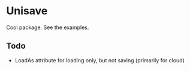 Unisave
=======

Cool package. See the examples.

## Todo

- LoadAs attribute for loading only, but not saving (primarily for cloud)
